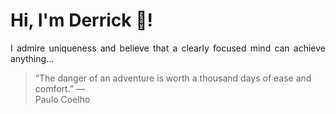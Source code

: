 # Hi, I'm Derrick 👋!
<p align="justify">I admire uniqueness and believe that a clearly focused mind can achieve anything...</p> 
<!-- #quote-start -->
<blockquote>&ldquo;The danger of an adventure is worth a thousand days of ease and comfort.&rdquo; &mdash; <footer>Paulo Coelho</footer></blockquote>
<!-- #quote-end -->
